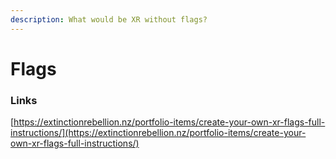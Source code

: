 ```yaml
---
description: What would be XR without flags?
---
```


# Flags

### Links

[https://extinctionrebellion.nz/portfolio-items/create-your-own-xr-flags-full-instructions/](https://extinctionrebellion.nz/portfolio-items/create-your-own-xr-flags-full-instructions/)

